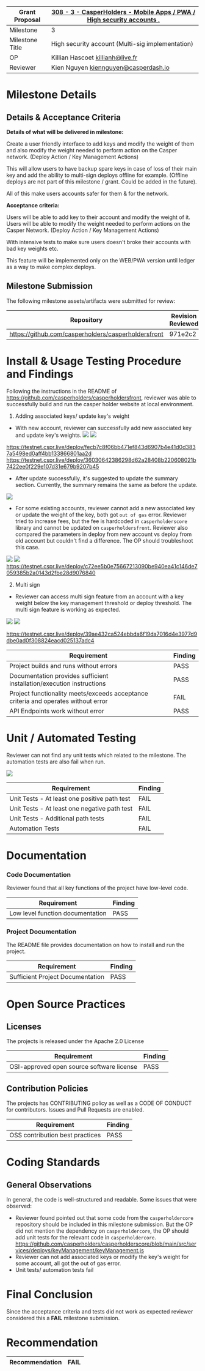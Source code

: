 Grant Proposal | [308 - 3 - CasperHolders - Mobile Apps / PWA / High security accounts .](https://portal.devxdao.com/public-proposals/308)
------------ | -------------
Milestone | 3
Milestone Title | High security account (Multi-sig implementation)
OP | Killian Hascoet <killianh@live.fr>
Reviewer | Kien Nguyen <kiennguyen@casperdash.io>

# Milestone Details

## Details & Acceptance Criteria

**Details of what will be delivered in milestone:**

Create a user friendly interface to add keys and modify the weight of them and also modify the weight needed to perform action on the Casper network. (Deploy Action / Key Management Actions)

This will allow users to have backup spare keys in case of loss of their main key and add the ability to multi-sign deploys offline for example. (Offline deploys are not part of this milestone / grant. Could be added in the future).

All of this make users accounts safer for them & for the network.

**Acceptance criteria:**

Users will be able to add key to their account and modify the weight of it.
Users will be able to modify the weight needed to perform actions on the Casper Network. (Deploy Action / Key Management Actions)

With intensive tests to make sure users doesn't broke their accounts with bad key weights etc.

This feature will be implemented only on the WEB/PWA version until ledger as a way to make complex deploys.

## Milestone Submission

The following milestone assets/artifacts were submitted for review:

Repository | Revision Reviewed
------------ | -------------
https://github.com/casperholders/casperholdersfront | 971e2c2

# Install & Usage Testing Procedure and Findings

Following the instructions in the README of https://github.com/casperholders/casperholdersfront, reviewer was
able to successfully build and run the casper holder website at local environment.
 

1. Adding associated keys/ update key's weight

- With new account, reviewer can successfully add new associated key and update key's weights.
![](assets/ch-sign-transaction.png)
![](assets/ch-update-success.png)

https://testnet.cspr.live/deploy/fecb7c8f06bb471ef843d6907b4e41d0d3837a5498ed0aff4bb133866801aa2d
https://testnet.cspr.live/deploy/36030642386298d62a28408b220608021b7422ee0f229e107d31e679b9207b45

- After update successfully, it's suggested to update the summary section. Currently, the summary remains the same as before the update. 

![](assets/ch-summary-update.png)

- For some existing accounts, reviewer cannot add a new associated key or update the weight of the key, both got `out of gas` error. Reviewer tried to increase fees, but the fee is hardcoded in `casperholderscore` library and cannot be updated on `casperholdersfront`. Reviewer also compared the parameters in deploy from new account vs deploy from old account but couldn't find a difference. The OP should troubleshoot this case. 

![](assets/ch-out-of-gas.png)
![](assets/ch-cspr-live-transaction.png)
https://testnet.cspr.live/deploy/c72ee5b0e75667213090be940ea41c146de7059385b2a0143d2fbe28d9076840

2. Multi sign

- Reviewer can access multi sign feature from an account with a key weight below the key management threshold or deploy threshold. The multi sign feature is working as expected.

![](assets/ch-multi-sign.png)
![](assets/ch-multi-sign-link.png)

https://testnet.cspr.live/deploy/39ae432ca524ebbda6f19da7016d4e3977d9dbe0ad0f308824eacd025137adc4


Requirement | Finding
------------ | -------------
Project builds and runs without errors | PASS
Documentation provides sufficient installation/execution instructions | PASS
Project functionality meets/exceeds acceptance criteria and operates without error | FAIL
API Endpoints work without error | PASS 

# Unit / Automated Testing

Reviewer can not find any unit tests which related to the milestone. The automation tests are also fail when run.

![](assets/ch-e2e.png)


Requirement | Finding
------------ | -------------
Unit Tests - At least one positive path test | FAIL
Unit Tests - At least one negative path test | FAIL
Unit Tests - Additional path tests | FAIL
Automation Tests | FAIL

# Documentation

### Code Documentation

Reviewer found that all key functions of the project have low-level code. 

Requirement | Finding
------------ | -------------
Low level function documentation | PASS

### Project Documentation

The README file provides documentation on how to install and run the project.


Requirement | Finding
------------ | -------------
Sufficient Project Documentation | PASS



# Open Source Practices

## Licenses

The projects is released under the Apache 2.0 License

Requirement | Finding
------------ | -------------
OSI-approved open source software license | PASS

## Contribution Policies

The projects has CONTRIBUTING policy as well as a CODE OF CONDUCT for contributors. Issues and Pull Requests are enabled.

Requirement | Finding
------------ | -------------
OSS contribution best practices | PASS

# Coding Standards

## General Observations

In general, the code is well-structured and readable. Some issues that were observed:

-  Reviewer found pointed out that some code from the `casperholdercore` repository should be included in this milestone submission. But the OP did not mention the dependency on `casperholdercore`, the OP should add unit tests for the relevant code in `casperholdercore`. 
https://github.com/casperholders/casperholderscore/blob/main/src/services/deploys/keyManagement/keyManagement.js
-  Reviewer can not add associated keys or modify the key's weight for some account, all got the out of gas error. 
-  Unit tests/ automation tests fail

# Final Conclusion

Since the acceptance criteria and tests did not work as expected reviewer considered this a **FAIL** milestone submission.


# Recommendation

Recommendation | FAIL
------------ | -------------